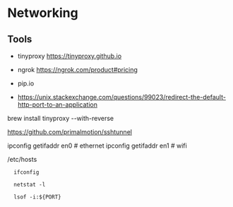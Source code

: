 # Networking

## Tools

- tinyproxy   https://tinyproxy.github.io
- ngrok       https://ngrok.com/product#pricing
- pip.io

- https://unix.stackexchange.com/questions/99023/redirect-the-default-http-port-to-an-application

brew install tinyproxy --with-reverse

https://github.com/primalmotion/sshtunnel

ipconfig getifaddr en0  # ethernet
ipconfig getifaddr en1  # wifi

/etc/hosts

~~~~
  ifconfig

  netstat -l

  lsof -i:${PORT}
~~~~
